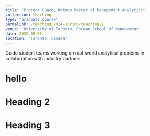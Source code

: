```yaml
---
title: "Project Coach, Rotman Master of Management Analytics"
collection: teaching
type: "Graduate course"
permalink: /teaching/2014-spring-teaching-1
venue: "University of Toronto, Rotman School of Management"
date: 2020-09-01
location: "Toronto, Canada"
---
```


Guide student teams working on real-world analytical problems in collaboration with industry partners:

hello
======

Heading 2
======

Heading 3
======